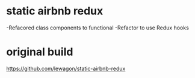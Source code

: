 # static airbnb redux

-Refacored class components to functional
-Refactor to use Redux hooks

# original build

https://github.com/lewagon/static-airbnb-redux
